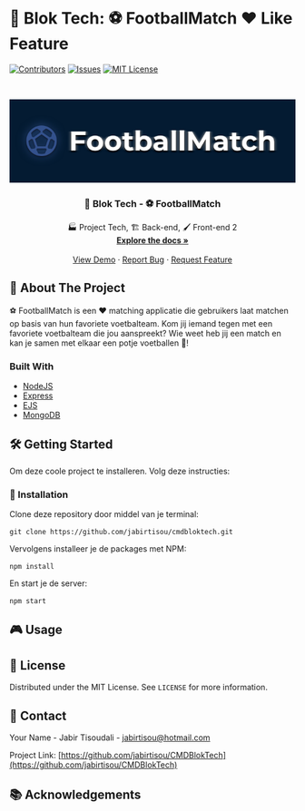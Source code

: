 # 🎒 Blok Tech: ⚽️ FootballMatch ❤️ Like Feature






[![Contributors][contributors-shield]][contributors-url]
[![Issues][issues-shield]][issues-url]
[![MIT License][license-shield]][license-url]




<br />
<p align="center">
  <a href="https://github.com/jabirtisou/CMDBlokTech">
    <img src="wiki_images/Banner.png" alt="Logo" -->
  </a>

  <h3 align="center">🎒 Blok Tech - ⚽️ FootballMatch</h3>

  <p align="center">
    🏭 Project Tech, 🏗️ Back-end, 🖌️ Front-end 2
    <br />
    <a href="https://github.com/jabirtisou/CMDBlokTech"><strong>Explore the docs »</strong></a>
    <br />
    <br />
    <a href="https://github.com/jabirtisou/CMDBlokTech">View Demo</a>
    ·
    <a href="https://github.com/jabirtisou/CMDBlokTech/issues">Report Bug</a>
    ·
    <a href="https://github.com/jabirtisou/CMDBlokTech/issues">Request Feature</a>
  </p>
</p>







<!-- ABOUT THE PROJECT -->
## 💭 About The Project

⚽️ FootballMatch is een ❤️ matching applicatie die gebruikers laat matchen op basis van hun favoriete voetbalteam. Kom jij iemand tegen met een favoriete voetbalteam die jou aanspreekt? Wie weet heb jij een match en kan je samen met elkaar een potje voetballen 🥅!



### Built With

* [NodeJS](https://nodejs.dev/npm-global-or-local-packages)
* [Express](https://expressjs.com)
* [EJS](https://ejs.co/)
* [MongoDB](https://www.mongodb.com/products/compass)




<!-- GETTING STARTED -->
## 🛠 Getting Started

Om deze coole project te installeren. Volg deze instructies:


### 📡 Installation

Clone deze repository door middel van je terminal:
```
git clone https://github.com/jabirtisou/cmdbloktech.git
```
Vervolgens installeer je de packages met NPM:
```
npm install
```
En start je de server:
```
npm start
```
## 🎮 Usage



<!-- LICENSE -->
## 🔗 License

Distributed under the MIT License. See `LICENSE` for more information.



<!-- CONTACT -->
## 📢 Contact

Your Name - Jabir Tisoudali - jabirtisou@hotmail.com

Project Link: [https://github.com/jabirtisou/CMDBlokTech](https://github.com/jabirtisou/CMDBlokTech)



<!-- ACKNOWLEDGEMENTS -->
## 📚 Acknowledgements






[contributors-shield]: https://img.shields.io/github/contributors/jabirtisou/CMDBlokTech.svg?style=for-the-badge
[contributors-url]: https://github.com/jabirtisou/CMDBlokTech/graphs/contributors
[forks-shield]: https://img.shields.io/github/forks/jabirtisou/CMDBlokTech.svg?style=for-the-badge
[forks-url]: https://github.com/jabirtisou/CMDBlokTech/network/members
[stars-shield]: https://img.shields.io/github/stars/jabirtisou/CMDBlokTech.svg?style=for-the-badge
[stars-url]: https://github.com/jabirtisou/CMDBlokTech/stargazers
[issues-shield]: https://img.shields.io/github/issues/jabirtisou/CMDBlokTech.svg?style=for-the-badge
[issues-url]: https://github.com/jabirtisou/CMDBlokTech/issues
[license-shield]: https://img.shields.io/github/license/jabirtisou/CMDBlokTech.svg?style=for-the-badge
[license-url]: https://github.com/jabirtisou/CMDBlokTech/blob/main/LICENSE
[linkedin-shield]: https://img.shields.io/badge/-LinkedIn-black.svg?style=for-the-badge&logo=linkedin&colorB=555
[linkedin-url]: https://www.linkedin.com/in/jabir-tisoudali/
